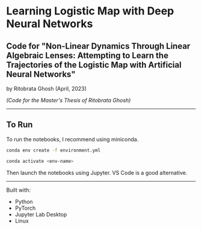 # Learning Logistic Map with Deep Neural Networks

## Code for "Non-Linear Dynamics Through Linear Algebraic Lenses: Attempting to Learn the Trajectories of the Logistic Map with Artificial Neural Networks"

by Ritobrata Ghosh (April, 2023)

_(Code for the Master's Thesis of Ritobrata Ghosh)_

___

## To Run

To run the notebooks, I recommend using miniconda.

```bash
conda env create -f environment.yml
```

```bash
conda activate <env-name>
```

Then launch the notebooks using Jupyter. VS Code is a good alternative.

___

Built with:
- Python
- PyTorch
- Jupyter Lab Desktop
- Linux